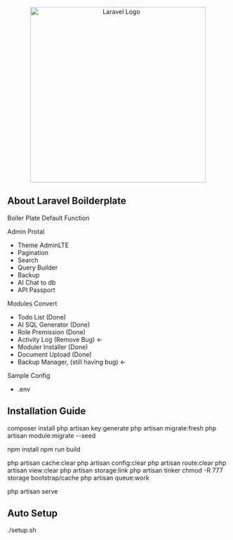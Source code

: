 <p align="center"><a href="https://laravel.com" target="_blank"><img src="https://raw.githubusercontent.com/laravel/art/master/logo-lockup/5%20SVG/2%20CMYK/1%20Full%20Color/laravel-logolockup-cmyk-red.svg" width="400" alt="Laravel Logo"></a></p>



## About Laravel Boilderplate 
Boiler Plate Default Function

Admin Protal
- Theme AdminLTE
-  Pagination
-  Search
-  Query Builder
-  Backup
-  AI Chat to db
-  API Passport

Modules Convert
- Todo List (Done)
-  AI SQL Generator (Done)
-  Role Premission  (Done)
-  Activity Log  (Remove Bug) <-
- Moduler Installer  (Done)
- Document Upload  (Done)
- Backup Manager, (still having bug) <-

Sample Config
- .env


## Installation Guide

composer install
php artisan key:generate
php artisan migrate:fresh
php artisan module:migrate --seed

npm install
npm run build

php artisan cache:clear
php artisan config:clear
php artisan route:clear
php artisan view:clear
php artisan storage:link
php artisan tinker
chmod -R 777 storage bootstrap/cache
php artisan queue:work

php artisan serve


## Auto Setup
./setup.sh
